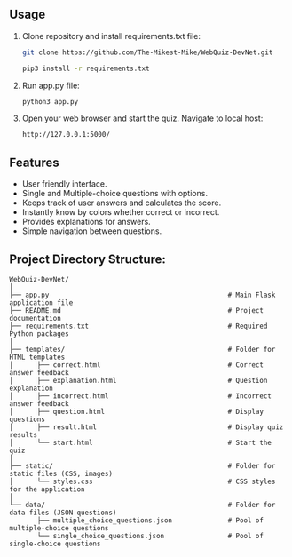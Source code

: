 ## Usage
1. Clone repository and install requirements.txt file:
   ```bash
   git clone https://github.com/The-Mikest-Mike/WebQuiz-DevNet.git
   ```
   ```bash
   pip3 install -r requirements.txt
   ```
3. Run app.py file:
   ```bash
   python3 app.py
   ```
5. Open your web browser and start the quiz. Navigate to local host:
   ```bash
   http://127.0.0.1:5000/
   ``` 

## Features
- User friendly interface.
- Single and Multiple-choice questions with options.
- Keeps track of user answers and calculates the score.
- Instantly know by colors whether correct or incorrect.
- Provides explanations for answers.
- Simple navigation between questions.

## Project Directory Structure:
```
WebQuiz-DevNet/
│
├── app.py                                             # Main Flask application file
├── README.md                                          # Project documentation
├── requirements.txt                                   # Required Python packages
│
├── templates/                                         # Folder for HTML templates
│      ├── correct.html                                # Correct answer feedback
│      ├── explanation.html                            # Question explanation
│      ├── incorrect.html                              # Incorrect answer feedback
│      ├── question.html                               # Display questions
│      ├── result.html                                 # Display quiz results
│      └── start.html                                  # Start the quiz
│
├── static/                                            # Folder for static files (CSS, images)
│      └── styles.css                                  # CSS styles for the application
│
└── data/                                              # Folder for data files (JSON questions)
       ├── multiple_choice_questions.json              # Pool of multiple-choice questions
       └── single_choice_questions.json                # Pool of single-choice questions
```





